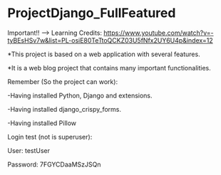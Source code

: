 # ProjectDjango_FullFeatured

Important!! --> Learning Credits: https://www.youtube.com/watch?v=-tyBEsHSv7w&list=PL-osiE80TeTtoQCKZ03U5fNfx2UY6U4p&index=12

*This project is based on a web application with several features.

*It is a web blog project that contains many important functionalities.

Remember (So the project can work):

-Having installed Python, Django and extensions.

-Having installed django_crispy_forms.

-Having installed Pillow 

Login test (not is superuser):

 User: testUser

 Password: 7FGYCDaaMSzJSQn

